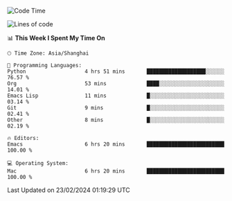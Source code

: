 <!--START_SECTION:waka-->
![Code Time](http://img.shields.io/badge/Code%20Time-1%2C798%20hrs%2025%20mins-blue)

![Lines of code](https://img.shields.io/badge/From%20Hello%20World%20I%27ve%20Written-288.5%20thousand%20lines%20of%20code-blue)

📊 **This Week I Spent My Time On** 

```text
🕑︎ Time Zone: Asia/Shanghai

💬 Programming Languages: 
Python                   4 hrs 51 mins       ███████████████████░░░░░░   76.57 % 
Org                      53 mins             ████░░░░░░░░░░░░░░░░░░░░░   14.01 % 
Emacs Lisp               11 mins             █░░░░░░░░░░░░░░░░░░░░░░░░   03.14 % 
Git                      9 mins              █░░░░░░░░░░░░░░░░░░░░░░░░   02.41 % 
Other                    8 mins              █░░░░░░░░░░░░░░░░░░░░░░░░   02.19 % 

🔥 Editors: 
Emacs                    6 hrs 20 mins       █████████████████████████   100.00 % 

💻 Operating System: 
Mac                      6 hrs 20 mins       █████████████████████████   100.00 % 
```


 Last Updated on 23/02/2024 01:19:29 UTC
<!--END_SECTION:waka-->
